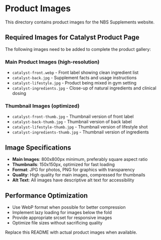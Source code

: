# Product Images

This directory contains product images for the NBS Supplements website.

## Required Images for Catalyst Product Page

The following images need to be added to complete the product gallery:

### Main Product Images (high-resolution)
- `catalyst-front.webp` - Front label showing clean ingredient list
- `catalyst-back.jpg` - Supplement facts and usage instructions  
- `catalyst-lifestyle.jpg` - Product being mixed in gym setting
- `catalyst-ingredients.jpg` - Close-up of natural ingredients and clinical dosing

### Thumbnail Images (optimized)
- `catalyst-front-thumb.jpg` - Thumbnail version of front label
- `catalyst-back-thumb.jpg` - Thumbnail version of back label
- `catalyst-lifestyle-thumb.jpg` - Thumbnail version of lifestyle shot
- `catalyst-ingredients-thumb.jpg` - Thumbnail version of ingredients

## Image Specifications

- **Main Images**: 800x800px minimum, preferably square aspect ratio
- **Thumbnails**: 150x150px, optimized for fast loading
- **Format**: JPG for photos, PNG for graphics with transparency
- **Quality**: High quality for main images, compressed for thumbnails
- **Alt Text**: All images have descriptive alt text for accessibility

## Performance Optimization

- Use WebP format when possible for better compression
- Implement lazy loading for images below the fold
- Provide appropriate srcset for responsive images
- Optimize file sizes without sacrificing quality

Replace this README with actual product images when available.